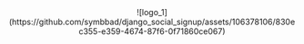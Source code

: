 <div align="center">
  ![logo_1](https://github.com/symbbad/django_social_signup/assets/106378106/830ec355-e359-4674-87f6-0f71860ce067)
</div>
